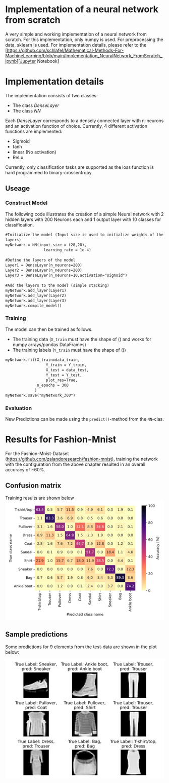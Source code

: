 # Implementation of a neural network from scratch
A very simple and working implementation of a neural network from scratch.
For this implementation, only numpy is used. For preprocessing the data, sklearn is used. For implementation details, please refer to the [https://github.com/schlafel/Mathematical-Methods-For-MachineLearning/blob/main/Implementation_NeuralNetwork_FromScratch_.ipynb][Jupyter Notebook]






# Implementation details
The implementation consists of two classes:
* The class *DenseLayer*
* The class *NN*

Each *DenseLayer* corresponds to a densely connected layer with n-neurons and an activation 
function of choice. 
Currently, 4 different activation functions are implemented:

* Sigmoid
* tanh
* linear (No activation)
* ReLu

Currently, only classification tasks are supported as the loss function is hard programmed to binary-crossentropy.


## Useage

### Construct Model
The following code illustrates the creation of a simple Neural network with 2 hidden layers with 200 Neurons each and 1 output layer with 10 classes for classification.

```
#Initialize the model (Input size is used to initialize weights of the layers)
myNetwork = NN(input_size = (28,28),
                 learning_rate = 1e-4)
                 
#Define the layers of the model
Layer1 = DenseLayer(n_neurons=200)
Layer2 = DenseLayer(n_neurons=200)
Layer3 = DenseLayer(n_neurons=10,activation="sigmoid")

#Add the layers to the model (simple stacking)
myNetwork.add_layer(Layer1)
myNetwork.add_layer(Layer2)
myNetwork.add_layer(Layer3)
myNetwork.compile_model()
```


### Training
The model can then be trained as follows. 
* The training data (```X_train``` must have the shape of () and works for numpy arrays/pandas DataFrames)
* The training labels (```Y_train``` must have the shape of ())

```
myNetwork.fit(X_train=data_train,
                  Y_train = Y_train,
                  X_test = data_test,
                  Y_test = Y_test,
                  plot_res=True,
              n_epochs = 300
             )
myNetwork.save("myNetwork_300")
```
### Evaluation
New Predictions can be made using the ```predict()```-method from the ```NN```-clas. 

# Results for Fashion-Mnist
For the Fashion-Mnist-Dataset (https://github.com/zalandoresearch/fashion-mnist), training the network with the configuration from the above 
chapter resulted in an overall accuracy of ~60%. 

## Confusion matrix
Training results are shown below
![Training loss & accuracy](Figures/PredictionAccuracyLoss.svg)


## Sample predictions
Some predictions for 9 elements from the test-data 
are shown in the plot below:

![Training loss & accuracy](Figures/Predictions.svg)




